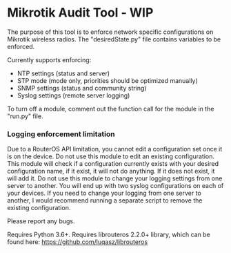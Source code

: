 # Mikrotik Audit Tool - WIP

The purpose of this tool is to enforce network specific configurations on Mikrotik wireless radios. The "desiredState.py" file contains variables to be enforced. 

Currently supports enforcing:
* NTP settings (status and server)
* STP mode (mode only, priorities should be optimized manually)
* SNMP settings (status and community string)
* Syslog settings (remote server logging)

To turn off a module, comment out the function call for the module in the "run.py" file.

### Logging enforcement limitation

Due to a RouterOS API limitation, you cannot edit a configuration set once it is on the device. Do not use this module to edit an existing configuration. This module will check if a configuration currently exists with your desired configuration name, if it exist, it will not do anything. If it does not exist, it will add it. Do not use this module to change your logging settings from one server to another. You will end up with two syslog configurations on each of your devices. If you need to change your logging from one server to another, I would recommend running a separate script to remove the existing configuration.


Please report any bugs.

Requires Python 3.6+.
Requires librouteros 2.2.0+ library, which can be found here: https://github.com/luqasz/librouteros